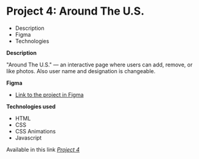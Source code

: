 # Project 4: Around The U.S.

* Description
* Figma
* Technologies


**Description**

"Around The U.S." — an interactive page where users can add, remove, or like photos. Also user name and designation is changeable.

**Figma**

* [Link to the project in Figma](https://www.figma.com/file/mUgu8OSHWE0M6p6vfwmdu9/Sprint-4-Around-The-U.S.-desktop-mobile?node-id=0%3A1)

**Technologies used**

* HTML
* CSS
* CSS Animations
* Javascript

Available in this link [_Project 4_](https://junayed-here.github.io/web_project_4/ "'Project 4' By Junayed")